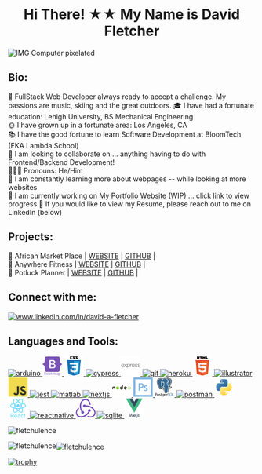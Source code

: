 
<h1 align='center'> Hi There! ★★ My Name is David Fletcher </h2>

![IMG Computer pixelated](https://user-images.githubusercontent.com/87198282/154156632-7de427a8-cc7e-456a-898a-074dabdee34e.gif)


## Bio:
🤗  FullStack Web Developer always ready to accept a challenge. My passions are music, skiing and the great outdoors. 
🎓  I have had a fortunate education: Lehigh University, BS Mechanical Engineering <br>
🌞  I have grown up in a fortunate area: Los Angeles, CA <br>
📚  I have the good fortune to learn Software Development at BloomTech (FKA Lambda School) <br>
💬  I am looking to collaborate on ... anything having to do with Frontend/Backend Development! <br>
🙋🏼‍♂️  Pronouns: He/Him <br>
🥳  I am constantly learning more about webpages -- while looking at more websites <br>
🧀  I am currently working on <a href="https://www.davidfletcher.tech" target="_blank" rel="noreferrer">My Portfolio Website</a> (WIP) ... click link to view progress
📝  If you would like to view my Resume, please reach out to me on LinkedIn (below)

## Projects:
🍇 African Market Place   |   <a href="https://www.davidfletcher.tech" target="_blank" rel="noreferrer">WEBSITE</a>   |    <a href="https://github.com/Build-Week-ft-african-marketplace-1/front-end" target="_blank" rel="noreferrer">GITHUB</a>    |    
💪  Anywhere Fitness   |   <a href="https://front-end-chi-livid.vercel.app/" target="_blank" rel="noreferrer">WEBSITE</a>   |    <a href="https://github.com/Build-Week-Anywhere-Fitness-6-2021/back-end" target="_blank" rel="noreferrer">GITHUB</a>    |  
🧺  Potluck Planner   |   <a href="https://potluck1-front-end.vercel.app/" target="_blank" rel="noreferrer">WEBSITE</a>   |    <a href="https://github.com/Potluck-Planner-A" target="_blank" rel="noreferrer">GITHUB</a>    |  


## Connect with me:
<p align="left">
<a href="https://www.linkedin.com/in/david-a-fletcher" target="_blank"><img align="center" src="https://raw.githubusercontent.com/rahuldkjain/github-profile-readme-generator/master/src/images/icons/Social/linked-in-alt.svg" alt="www.linkedin.com/in/david-a-fletcher" height="30" width="40" /></a>
</p>

## Languages and Tools:
<p align="left"> 
   <!-- arduino -->
  <a href="https://www.arduino.cc/" target="_blank" rel="noreferrer"> <img src="https://cdn.worldvectorlogo.com/logos/arduino-1.svg" alt="arduino" width="40" height="40"/> </a> 
   <!-- bootstrap -->
  <a href="https://getbootstrap.com" target="_blank" rel="noreferrer"> <img src="https://raw.githubusercontent.com/devicons/devicon/master/icons/bootstrap/bootstrap-plain-wordmark.svg" alt="bootstrap" width="40" height="40"/> </a>
   <!-- css3 -->
  <a href="https://www.w3schools.com/css/" target="_blank" rel="noreferrer"> <img src="https://raw.githubusercontent.com/devicons/devicon/master/icons/css3/css3-original-wordmark.svg" alt="css3" width="40" height="40"/> </a> 
   <!-- cypress -->
  <a href="https://www.cypress.io" target="_blank" rel="noreferrer"> <img src="https://raw.githubusercontent.com/simple-icons/simple-icons/6e46ec1fc23b60c8fd0d2f2ff46db82e16dbd75f/icons/cypress.svg" alt="cypress" width="40" height="40"/> </a> 
   <!-- express -- TODO: change this so we can see -->
  <a href="https://expressjs.com" target="_blank" rel="noreferrer"> <img src="https://raw.githubusercontent.com/devicons/devicon/master/icons/express/express-original-wordmark.svg" alt="express" width="40" height="40"/> </a> 
   <!-- git -->
  <a href="https://git-scm.com/" target="_blank" rel="noreferrer"> <img src="https://www.vectorlogo.zone/logos/git-scm/git-scm-icon.svg" alt="git" width="40" height="40"/> </a> 
   <!-- heroku -->
  <a href="https://heroku.com" target="_blank" rel="noreferrer"> <img src="https://www.vectorlogo.zone/logos/heroku/heroku-icon.svg" alt="heroku" width="40" height="40"/> </a> 
   <!-- html5 -->
  <a href="https://www.w3.org/html/" target="_blank" rel="noreferrer"> <img src="https://raw.githubusercontent.com/devicons/devicon/master/icons/html5/html5-original-wordmark.svg" alt="html5" width="40" height="40"/> </a> 
   <!-- ADOBE illustrator -->
  <a href="https://www.adobe.com/in/products/illustrator.html" target="_blank" rel="noreferrer"> <img src="https://www.vectorlogo.zone/logos/adobe_illustrator/adobe_illustrator-icon.svg" alt="illustrator" width="40" height="40"/> </a> 
   <!-- js -->
  <a href="https://developer.mozilla.org/en-US/docs/Web/JavaScript" target="_blank" rel="noreferrer"> <img src="https://raw.githubusercontent.com/devicons/devicon/master/icons/javascript/javascript-original.svg" alt="javascript" width="40" height="40"/> </a> 
   <!-- jest -->
  <a href="https://jestjs.io" target="_blank" rel="noreferrer"> <img src="https://www.vectorlogo.zone/logos/jestjsio/jestjsio-icon.svg" alt="jest" width="40" height="40"/> </a> 
   <!-- matlab -->
  <a href="https://www.mathworks.com/" target="_blank" rel="noreferrer"> <img src="https://upload.wikimedia.org/wikipedia/commons/2/21/Matlab_Logo.png" alt="matlab" width="40" height="40"/> </a> 
   <!-- nextjs -->
  <a href="https://nextjs.org/" target="_blank" rel="noreferrer"> <img src="https://cdn.worldvectorlogo.com/logos/nextjs-2.svg" alt="nextjs" width="40" height="40"/> </a> 
   <!-- nodejs -->
  <a href="https://nodejs.org" target="_blank" rel="noreferrer"> <img src="https://raw.githubusercontent.com/devicons/devicon/master/icons/nodejs/nodejs-original-wordmark.svg" alt="nodejs" width="40" height="40"/> </a> 
   <!-- photoshop -->
  <a href="https://www.photoshop.com/en" target="_blank" rel="noreferrer"> <img src="https://raw.githubusercontent.com/devicons/devicon/master/icons/photoshop/photoshop-line.svg" alt="photoshop" width="40" height="40"/> </a> 
   <!-- postgres -->
  <a href="https://www.postgresql.org" target="_blank" rel="noreferrer"> <img src="https://raw.githubusercontent.com/devicons/devicon/master/icons/postgresql/postgresql-original-wordmark.svg" alt="postgresql" width="40" height="40"/> </a> 
   <!-- postman -->
  <a href="https://postman.com" target="_blank" rel="noreferrer"> <img src="https://www.vectorlogo.zone/logos/getpostman/getpostman-icon.svg" alt="postman" width="40" height="40"/> </a> 
   <!-- python -->
  <a href="https://www.python.org" target="_blank" rel="noreferrer"> <img src="https://raw.githubusercontent.com/devicons/devicon/master/icons/python/python-original.svg" alt="python" width="40" height="40"/> </a> 
   <!-- reactjs -->
  <a href="https://reactjs.org/" target="_blank" rel="noreferrer"> <img src="https://raw.githubusercontent.com/devicons/devicon/master/icons/react/react-original-wordmark.svg" alt="react" width="40" height="40"/> </a>
   <!-- reactnative -->
  <a href="https://reactnative.dev/" target="_blank" rel="noreferrer"> <img src="https://reactnative.dev/img/header_logo.svg" alt="reactnative" width="40" height="40"/> </a> 
  <!-- redux -->
  <a href="https://redux.js.org" target="_blank" rel="noreferrer"> <img src="https://raw.githubusercontent.com/devicons/devicon/master/icons/redux/redux-original.svg" alt="redux" width="40" height="40"/> </a> 
   <!-- sqlite -->
  <a href="https://www.sqlite.org/" target="_blank" rel="noreferrer"> <img src="https://www.vectorlogo.zone/logos/sqlite/sqlite-icon.svg" alt="sqlite" width="40" height="40"/> </a> 
   <!-- vue -->
  <a href="https://vuejs.org/" target="_blank" rel="noreferrer"> <img src="https://raw.githubusercontent.com/devicons/devicon/master/icons/vuejs/vuejs-original-wordmark.svg" alt="vuejs" width="40" height="40"/> </a> 
</p>

<p>&nbsp;<img align="left" src="https://github-readme-stats.vercel.app/api?username=fletchulence&show_icons=true&locale=en" alt="fletchulence" /></p>

<p><img align="left" src="https://github-readme-streak-stats.herokuapp.com/?user=fletchulence&" alt="fletchulence" /></p>

<p><img align="center" src="https://github-readme-stats.vercel.app/api/top-langs?username=fletchulence&show_icons=true&locale=en&layout=compact" alt="fletchulence" /></p>

[![trophy](https://github-profile-trophy.vercel.app/?username=fletchulence)](https://github.com/ryo-ma/github-profile-trophy)


<!-- ### Stats:
[![Anurag's GitHub stats](https://github-readme-stats.vercel.app/api?username=fletchulence)](https://github.com/anuraghazra/github-readme-stats)

[![GitHub Streak](http://github-readme-streak-stats.herokuapp.com?user=fletchulence&date_format=M%20j%5B%2C%20Y%5D&stroke=E97A07)](https://git.io/streak-stats)
-->

<!--
**fletchulence/fletchulence** is a ✨ _special_ ✨ repository because its `README.md` (this file) appears on your GitHub profile.

Here are some ideas to get you started:

- 🔭 I’m currently working on ...
- 🌱 I’m currently learning ...
- 👯 I’m looking to collaborate on ...
- 🤔 I’m looking for help with ...
- 💬 Ask me about ...
- 📫 How to reach me: ...
- ⚡ Fun fact: ...
-->
